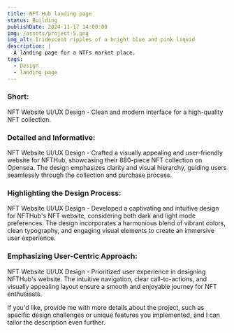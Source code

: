 ```yaml
---
title: NFT Hub landing page
status: Building
publishDate: 2024-11-17 14:00:00
img: /assets/project-5.png
img_alt: Iridescent ripples of a bright blue and pink liquid
description: |
  A landing page for a NTFs market place.
tags:
  - Design
  - landing page
---
```


### Short:
NFT Website UI/UX Design - Clean and modern interface for a high-quality NFT collection.

### Detailed and Informative:
NFT Website UI/UX Design - Crafted a visually appealing and user-friendly website for NFTHub, showcasing their 880-piece NFT collection on Opensea. The design emphasizes clarity and visual hierarchy, guiding users seamlessly through the collection and purchase process.

### Highlighting the Design Process:
NFT Website UI/UX Design - Developed a captivating and intuitive design for NFTHub's NFT website, considering both dark and light mode preferences. The design incorporates a harmonious blend of vibrant colors, clean typography, and engaging visual elements to create an immersive user experience.

### Emphasizing User-Centric Approach:
NFT Website UI/UX Design - Prioritized user experience in designing NFTHub's website. The intuitive navigation, clear call-to-actions, and visually appealing layout ensure a smooth and enjoyable journey for NFT enthusiasts.

If you'd like, provide me with more details about the project, such as specific design challenges or unique features you implemented, and I can tailor the description even further.


